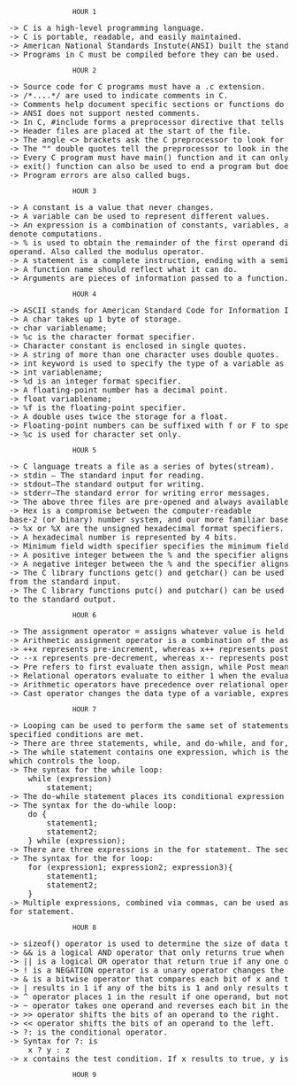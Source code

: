 					HOUR 1
<pre>
-> C is a high-level programming language.
-> C is portable, readable, and easily maintained.
-> American National Standards Instute(ANSI) built the standard library.
-> Programs in C must be compiled before they can be used.
</pre>
					HOUR 2
<pre>
-> Source code for C programs must have a .c extension.
-> /*....*/ are used to indicate comments in C.
-> Comments help document specific sections or functions do in the program.
-> ANSI does not support nested comments.
-> In C, #include forms a preprocessor directive that tells the C preprocessor to look for a file and place the contents of that file in the location where the #include directive indicates.
-> Header files are placed at the start of the file.
-> The angle <> brackets ask the C preprocessor to look for a header file in a directory other than the current one.
-> The "" double quotes tell the preprocessor to look in the current directory for the file requested.
-> Every C program must have main() function and it can only be one.
-> exit() function can also be used to end a program but does not return a value to your program.
-> Program errors are also called bugs.
</pre>
					HOUR 3
<pre>
-> A constant is a value that never changes.
-> A variable can be used to represent different values.
-> An expression is a combination of constants, variables, and operators that are used to
denote computations.
-> % is used to obtain the remainder of the first operand divided by the second
operand. Also called the modulus operator.
-> A statement is a complete instruction, ending with a semicolon.
-> A function name should reflect what it can do.
-> Arguments are pieces of information passed to a function.
</pre>
					HOUR 4
<pre>
-> ASCII stands for American Standard Code for Information Interchange.
-> A char takes up 1 byte of storage.
-> char variablename;
-> %c is the character format specifier.
-> Character constant is enclosed in single quotes.
-> A string of more than one character uses double quotes.
-> int keyword is used to specify the type of a variable as an integer.
-> int variablename;
-> %d is an integer format specifier.
-> A floating-point number has a decimal point.
-> float variablename;
-> %f is the floating-point specifier.
-> A double uses twice the storage for a float.
-> Floating-point numbers can be suffixed with f or F to specify float. A floatingpoint number without a suffix is double by default.
-> %c is used for character set only.
</pre>
					HOUR 5
<pre>
-> C language treats a file as a series of bytes(stream).
-> stdin — The standard input for reading.
-> stdout—The standard output for writing.
-> stderr—The standard error for writing error messages.
-> The above three files are pre-opened and always available to use.
-> Hex is a compromise between the computer-readable
base-2 (or binary) number system, and our more familiar base-10 (or decimal) system.
-> %x or %X are the unsigned hexadecimal format specifiers.
-> A hexadecimal number is represented by 4 bits.
-> Minimum field width specifier specifies the minimum field width and ensures that the output reaches the minimum width.
-> A positive integer between the % and the specifier aligns the output to the right.
-> A negative integer between the % and the specifier aligns the output to the left.
-> The C library functions getc() and getchar() can be used to read in one character
from the standard input.
-> The C library functions putc() and putchar() can be used to write one character
to the standard output.
</pre>
					HOUR 6
<pre>
-> The assignment operator = assigns whatever value is held on the right to the variable on the left.
-> Arithmetic assignment operator is a combination of the assignment operators with arithmetic operators(+=, -=, /=, %=).
-> ++x represents pre-increment, whereas x++ represents post-increment.
-> --x represents pre-decrement, whereas x-- represents post-decrement.
-> Pre refers to first evaluate then assign, while Post means assign then evaluate.
-> Relational operators evaluate to either 1 when the evaluation is true, and 0 when the evaluation is false.
-> Arithmetic operators have precedence over relational operators.
-> Cast operator changes the data type of a variable, expression, or constant.
</pre>
					HOUR 7
<pre>
-> Looping can be used to perform the same set of statements over and over until
specified conditions are met.
-> There are three statements, while, and do-while, and for, that are used for looping in C.
-> The while statement contains one expression, which is the conditional expression
which controls the loop.
-> The syntax for the while loop:
	while (expression)
		statement;
-> The do-while statement places its conditional expression at the bottom of the loop and ends with a semicolon.
-> The syntax for the do-while loop:
	do {
		statement1;
		statement2;
	} while (expression);
-> There are three expressions in the for statement. The second expression is the conditional expression.
-> The syntax for the for loop:
	for (expression1; expression2; expression3){
		statement1;
		statement2;
	}
-> Multiple expressions, combined via commas, can be used as one expression in the
for statement.
</pre>
					HOUR 8
<pre>
-> sizeof() operator is used to determine the size of data type or a variable.
-> && is a logical AND operator that only returns true when the both expressions return true after evaluation.
-> || is a logical OR operator that return true if any one of the pair expressions returns true and results to false only when both expressions are false.
-> ! is a NEGATION operator is a unary operator changes the result of an expression to false if it is true and vice versa.
-> & is a bitwise operator that compares each bit of x and the corresponding in y and only results in 1 if both bits are 1, and results in 0 if any or both bits are 0.
-> | results in 1 if any of the bits is 1 and only results to 0 if both the bits are 0.
-> ^ operator places 1 in the result if one operand, but not both, is 1.
-> ~ operator takes one operand and reverses each bit in the operand.
-> >> operator shifts the bits of an operand to the right.
-> << operator shifts the bits of an operand to the left.
-> ?: is the conditional operator.
-> Syntax for ?: is
	x ? y : z
-> x contains the test condition. If x results to true, y is chosen. If x evaluates to false, z is chosen.
</pre>
					HOUR 9
